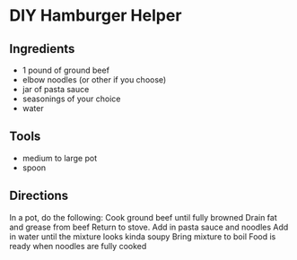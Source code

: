 # DIY Hamburger Helper

## Ingredients

* 1 pound of ground beef
* elbow noodles (or other if you choose)
* jar of pasta sauce
* seasonings of your choice
* water

## Tools 

* medium to large pot
* spoon

## Directions

In a pot, do the following:
Cook ground beef until fully browned 
Drain fat and grease from beef
Return to stove.
Add in pasta sauce and noodles
Add in water until the mixture looks kinda soupy 
Bring mixture to boil 
Food is ready when noodles are fully cooked 
